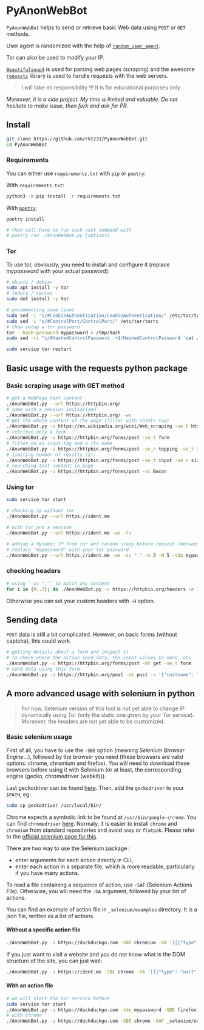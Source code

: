 # PyAnonWebBot

`PyAnonWebBot` helps to send or retrieve basic Web data using `POST` or `GET` methods.

User agent is randomized with the help of [`random_user_agent`](https://github.com/Luqman-Ud-Din/random_user_agent).

Tor can also be used to modify your IP.

[`Beautifulsoup4`](https://www.crummy.com/software/BeautifulSoup/) is used for parsing web pages (scraping) and the awesome [`requests`](https://github.com/psf/requests) library is used to handle requests with the web servers.

> I will take no responsibility !!! It is for educational purposes only

_Moreover, it is a side project. My time is limited and valuable. Do not hesitate to make issue, then fork and ask for PR._

## Install

```bash
git clone https://github.com/rkt231/PyAnonWebBot.git
cd PyAnonWebBot
```

### Requirements

You can either use `requirements.txt` with `pip` or `poetry`:


With `requirements.txt`:

```bash
python3 -m pip install -r requirements.txt
```

With [`poetry`](https://python-poetry.org/):

```bash
poetry install

# then will have to run each next command with 
# poetry run ./AnonWebBot.py [options]
```

### Tor

To use tor, obviously, you need to install and configure it (replace _mypassword_ with your actual password):

```bash
# ubuntu / debian
sudo apt install -y tor
# fedora / centos
sudo dnf install -y tor

# uncommenting some lines
sudo sed -i "s/#CookieAuthentication/CookieAuthentication/" /etc/tor/torrc
sudo sed -i "s/#ControlPort/ControlPort/" /etc/tor/torrc
# then setup a tor password
tor --hash-password mypassword > /tmp/hash
sudo sed -ri "s/#HashedControlPassword .+$/HashedControlPassword `cat /tmp/hash`/g" /etc/tor/torrc

sudo service tor restart
```

## Basic usage with the requests python package

### Basic scraping usage with GET method

```bash
# get a WebPage text content
./AnonWebBot.py --url https://httpbin.org/ 
# same with a session initialized
./AnonWebBot.py --url https://httpbin.org/ -ws
# get the whole content of the page (filter with <html> tag)
./AnonWebBot.py -u https://en.wikipedia.org/wiki/Web_scraping -se_t html > /tmp/scraping.html
# retrieve only a form 
./AnonWebBot.py -u https://httpbin.org/forms/post -se_t form
# filter on an input tag and a its name
./AnonWebBot.py -u https://httpbin.org/forms/post -se_n topping -se_t input
# limiting number of results (2):
./AnonWebBot.py -u https://httpbin.org/forms/post -se_t input -se_n size -sl 2
# searching text content in page
./AnonWebBot.py -u https://httpbin.org/forms/post -sc Bacon
```

### Using tor

```bash
sudo service tor start

# checking ip without tor
./AnonWebBot.py --url https://ident.me 

# with tor and a session
./AnonWebBot.py --url https://ident.me -ws -ts

# adding a dynamic IP from tor and random sleep before request (between 3 and 5 seconds)
# replace "mypassword" with your tor password
./AnonWebBot.py --url https://ident.me -ws -sc "." -m 3 -M 5 -tdp mypassword
```

### checking headers

```bash
# using `-sc "."` to match any content
for i in {0..3}; do ./AnonWebBot.py -u https://httpbin.org/headers -m 1 -M 3 -sc "."|grep User-Agent; done
```

Otherwise you can set your custom headers with `-H` option.

## Sending data

`POST` data is still a bit complicated. However, on basic forms (without captcha), this could work.

```bash
# getting details about a form and inspect it
# to check where the action send data, the input values to send, etc. 
./AnonWebBot.py -u https://httpbin.org/forms/post -mt get -se_t form
# send data using this form
./AnonWebBot.py -u https://httpbin.org/post -mt post -v '{"custname": "JohnDoe", "custel": "00-00-000", "custemail": "john.doe@domain.tld", "size": "large", "topping": "cheese", "delivery":"19:45"}' -sc "." -tdp mypassword
```

## A more advanced usage with selenium in python

> For now, Selenium version of this tool is not yet able to change IP dynamically using Tor (only the static one given by your Tor service). Moreover, the headers are not yet able to be customized.

### Basic selenium usage

First of all, you have to use the `-SBE` option (meaning _Selenium Browser Engine_...), followed by the browser you need (these browsers are valid options: chrome, chromium and firefox).
You will need to download these browsers before using it with Selenium (or at least, the corresponding engine (gecko, chromedriver (webkit))).

Last geckodriver can be found [here](https://github.com/mozilla/geckodriver/releases/). Then, add the `geckodriver` to your `$PATH`, eg:

```bash
sudo cp geckodriver /usr/local/bin/
```

Chrome expects a symbolic link to be found at `/usr/bin/google-chrome`. You can find `chromedriver` [here](https://chromedriver.chromium.org/downloads). Normaly, it is easier to install `chrome` and `chromium` from standard repositories and avoid `snap` or `flatpak`. Please refer to the [official selenium page for this](https://www.selenium.dev/documentation/webdriver/getting_started/install_drivers/).


There are two way to use the Selenium package :

- enter arguments for each action directly in CLI,
- enter each action in a separate file, which is more readable, particularly if you have many actions.

To read a file containing a sequence of action, use `-SAF` (Selenium Actions File). Otherwise, you will need the `-SA` argument, followed by your list of actions.

You can find an example of action file in `_selenium/examples` directory. It is a json file, written as a list of actions.

#### Without a specific action file

```bash
./AnonWebBot.py -u https://duckduckgo.com -SBE chromium -SA '[[{"type": "find_element_by_name", "value": "q"}, {"type": "send_keys", "value": "test"}]]'
```

If you just want to visit a website and you do not know what is the DOM structure of the site, you can just wait:

```bash
./AnonWebBot.py -u https://ident.me -SBE chrome -SA '[[{"type": "wait", "value": "2"}]]' -tdp mypassword
```

#### With an action file

```bash
# we will start the tor service before
sudo service tor start
./AnonWebBot.py -u https://duckduckgo.com -tdp mypassword -SBE firefox -SAF _selenium/examples/test_ddg.json
# with chrome
./AnonWebBot.py -u https://duckduckgo.com -SBE chrome -SAF _selenium/examples/what_is_my_ip.json
```

